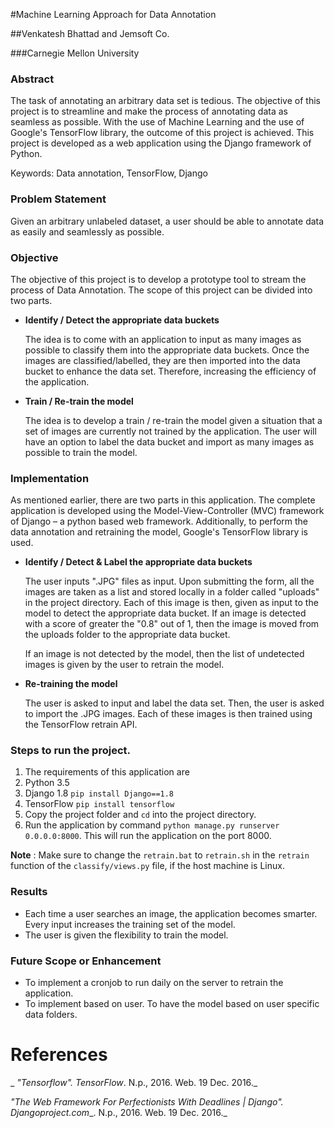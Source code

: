 #Machine Learning Approach for Data Annotation

##Venkatesh Bhattad and Jemsoft Co.

###Carnegie Mellon University



### **Abstract**

The task of annotating an arbitrary data set is tedious. The objective of this project is to streamline and make the process of annotating data as seamless as possible. With the use of Machine Learning and the use of Google&#39;s TensorFlow library, the outcome of this project is achieved.  This project is developed as a web application using the Django framework of Python.

Keywords: Data annotation, TensorFlow, Django


### Problem Statement

Given an arbitrary unlabeled dataset, a user should be able to annotate data as easily and seamlessly as possible.


### Objective

The objective of this project is to develop a prototype tool to stream the process of Data Annotation. The scope of this project can be divided into two parts.

- **Identify / Detect the appropriate data buckets**

	The idea is to come with an application to input as many images as possible to classify them into the appropriate data buckets. Once the images are classified/labelled, they are then imported into the data bucket to enhance the data set. Therefore, increasing the efficiency of the application.

- **Train / Re-train the model**

	The idea is to develop a train / re-train the model given a situation that a set of images are currently not trained by the application. The user will have an option to label the data bucket and import as many images as possible to train the model.


### Implementation

As mentioned earlier, there are two parts in this application. The complete application is developed using the Model-View-Controller (MVC) framework of Django – a python based web framework. Additionally, to perform the data annotation and retraining the model, Google&#39;s TensorFlow library is used.

- **Identify / Detect &amp; Label the appropriate data buckets**

	The user inputs &quot;.JPG&quot; files as input. Upon submitting the form, all the images are taken as a list and stored locally in a folder called &quot;uploads&quot; in the project directory. Each of this image is then, given as input to the model to detect the appropriate data bucket. If an image is detected with a score of greater the &quot;0.8&quot; out of 1, then the image is moved from the uploads folder to the appropriate data bucket.

	If an image is not detected by the model, then the list of undetected images is given by the user to retrain the model.

- **Re-training the model**

	The user is asked to input and label the data set. Then, the user is asked to import the .JPG images. Each of these images is then trained using the TensorFlow retrain API.


### Steps to run the project.

1. The requirements of this application are
  1. Python 3.5
  2. Django 1.8 ```pip install Django==1.8```
  3. TensorFlow ```pip install tensorflow```
2. Copy the project folder and ```cd``` into the project directory.
3. Run the application by command ```python manage.py runserver 0.0.0.0:8000```. This will run the application on the port 8000.

**Note** : Make sure to change the ```retrain.bat``` to ```retrain.sh``` in the ```retrain``` function of the ```classify/views.py``` file, if the host machine is Linux.


### Results

- Each time a user searches an image, the application becomes smarter. Every input increases the training set of the model.
- The user is given the flexibility to train the model.


### Future Scope or Enhancement

- To implement a cronjob to run daily on the server to retrain the application.
- To implement based on user. To have the model based on user specific data folders.


# **References**

_  __&quot;Tensorflow&quot;._ _TensorFlow__. N.p., 2016. Web. 19 Dec. 2016._

_&quot;The Web Framework For Perfectionists With Deadlines | Django&quot;._ _Djangoproject.com__. N.p., 2016. Web. 19 Dec. 2016._
